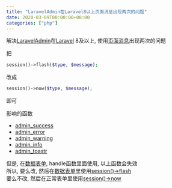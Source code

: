 ```yaml
---
title: "LaravelAdmin在Laravel8以上页面消息出现两次的问题"
date: 2020-03-09T00:00:00+08:00
categories: ["php"]
---
```


解决[LaravelAdmin](https://laravel-admin.org)在[Laravel](https://laravel.com/) 8及以上, 使用[页面消息](https://laravel-admin.org/docs/zh/1.x/content-message)出现两次的问题  

把
```php
session()->flash($type, $message);
```

改成

```php
session()->now($type, $message);
```
即可

影响的函数
* [admin_success]()  
* [admin_error]()  
* [admin_warning]()  
* [admin_info]()  
* [admin_toastr]()  

但是, 在[数据表单](https://laravel-admin.org/docs/zh/1.x/data-form), handle函数里面使用, 以上函数会失效  
所以, 要么改, 然后在[数据表单](https://laravel-admin.org/docs/zh/1.x/data-form)里使用[session()->flash]()  
要么不改, 然后在正常表单里使用[session()->now]()  
